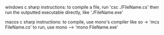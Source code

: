 windows c sharp instructions:
to compile a file, run 'csc ./FileName.cs'
then run the outputted executable directly, like './FileName.exe'

macos c sharp instructions:
to compile, use mono's compiler like so -> 'mcs FileName.cs'
to run, use mono --> 'mono FileName.exe'